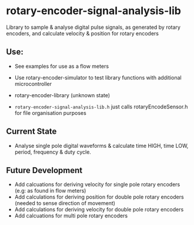 # rotary-encoder-signal-analysis-lib
Library to sample & analyse digital pulse signals, as generated by rotary encoders, and calculate velocity & position for rotary encoders

## Use:
- See examples for use as a flow meters

- Use rotary-encoder-simulator to test library functions with additional microcontroller

- rotary-encoder-library (unknown state)

- `rotary-encoder-signal-analysis-lib.h` just calls rotaryEncodeSensor.h for file organisation purposes



 ## Current State

 - Analyse single pole digital waveforms & calculate time HIGH, time LOW, period, frequency & duty cycle.

## Future Development
- Add calcuations for deriving velocity for single pole rotary encoders (e.g: as found in flow meters)
- Add calculations for deriving position for double pole rotary encoders (needed to sense direction of movement)
- Add calculations for deriving velocity for double pole rotary encoders
- Add calcuations for multi pole rotary encoders
